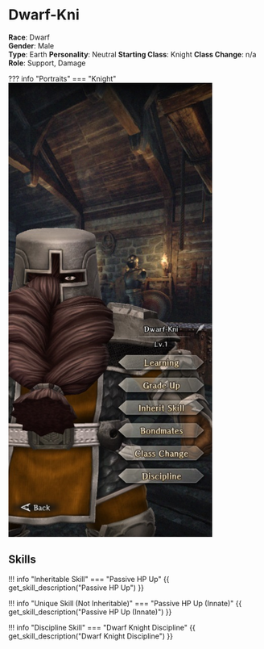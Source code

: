 # Dwarf-Kni

**Race**: Dwarf  
**Gender**: Male  
**Type**: Earth
**Personality**: Neutral
**Starting Class**: Knight
**Class Change**: n/a  
**Role**: Support, Damage

??? info "Portraits"
    === "Knight"
        ![](../img/dwarf-kni-knight.jpg)

## Skills

!!! info "Inheritable Skill"
    === "Passive HP Up"
        {{ get_skill_description("Passive HP Up") }}

!!! info "Unique Skill (Not Inheritable)"
    === "Passive HP Up (Innate)"
        {{ get_skill_description("Passive HP Up (Innate)") }}
        
!!! info "Discipline Skill"
    === "Dwarf Knight Discipline"
        {{ get_skill_description("Dwarf Knight Discipline") }}
